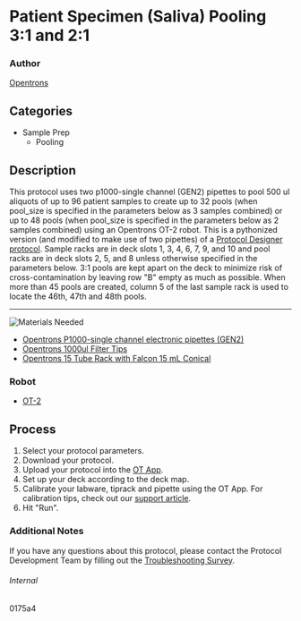 # Patient Specimen (Saliva) Pooling 3:1 and 2:1

### Author
[Opentrons](https://opentrons.com/)



## Categories
* Sample Prep
    * Pooling

## Description
This protocol uses two p1000-single channel (GEN2) pipettes to pool 500 ul aliquots of up to 96 patient samples to create up to 32 pools (when pool_size is specified in the parameters below as 3 samples combined) or up to 48 pools (when pool_size is specified in the parameters below as 2 samples combined) using an Opentrons OT-2 robot. This is a pythonized version (and modified to make use of two pipettes) of a [Protocol Designer protocol](https://designer.opentrons.com/). Sample racks are in deck slots 1, 3, 4, 6, 7, 9, and 10 and pool racks are in deck slots 2, 5, and 8 unless otherwise specified in the parameters below. 3:1 pools are kept apart on the deck to minimize risk of cross-contamination by leaving row "B" empty as much as possible. When more than 45 pools are created, column 5 of the last sample rack is used to locate the 46th, 47th and 48th pools.

---
![Materials Needed](https://s3.amazonaws.com/opentrons-protocol-library-website/custom-README-images/001-General+Headings/materials.png)

* [Opentrons P1000-single channel electronic pipettes (GEN2)](https://shop.opentrons.com/collections/ot-2-robot/products/single-channel-electronic-pipette?variant=5984549142557)
* [Opentrons 1000ul Filter Tips](https://shop.opentrons.com/collections/opentrons-tips/products/opentrons-1000ul-filter-tips)
* [Opentrons 15 Tube Rack with Falcon 15 mL Conical](https://labware.opentrons.com/opentrons_15_tuberack_falcon_15ml_conical?category=tubeRack)


### Robot
* [OT-2](https://opentrons.com/ot-2)

## Process
1. Select your protocol parameters.
2. Download your protocol.
3. Upload your protocol into the [OT App](https://opentrons.com/ot-app).
4. Set up your deck according to the deck map.
5. Calibrate your labware, tiprack and pipette using the OT App. For calibration tips, check out our [support article](https://support.opentrons.com/ot-2/getting-started-software-setup/deck-calibration).
6. Hit "Run".

### Additional Notes
If you have any questions about this protocol, please contact the Protocol Development Team by filling out the [Troubleshooting Survey](https://protocol-troubleshooting.paperform.co/).

###### Internal
0175a4
